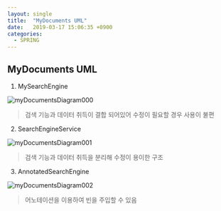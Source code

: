 ```yaml
---
layout: single
title:  "MyDocuments UML"
date:   2019-03-17 15:06:35 +0900
categories: 
  - SPRING
---
```

## MyDocuments UML
  
1. MySearchEngine

![myDocumentsDiagram000](https://user-images.githubusercontent.com/47468250/54485528-91952400-48bd-11e9-8baf-23048b903e37.png)

> 검색 기능과 데이터 취득이 결합 되어있어 수정이 필요할 경우 사용이 불편

2. SearchEngineService

![myDocumentsDiagram001](https://user-images.githubusercontent.com/47468250/54485532-b25d7980-48bd-11e9-98c5-f2a2ffbcb990.png)

> 검색 기능과 데이터 취득을 분리해 수정이 용이한 구조

3. AnnotatedSearchEngine

![myDocumentsDiagram002](https://user-images.githubusercontent.com/47468250/54485538-cef9b180-48bd-11e9-9e52-d4136d0af1a2.png)

> 어노테이션을 이용하여 빈을 주입할 수 있음

